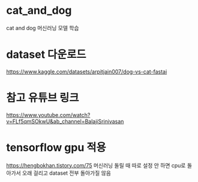 # cat_and_dog
cat and dog 머신러닝 모델 학습

# dataset 다운로드
https://www.kaggle.com/datasets/arpitjain007/dog-vs-cat-fastai

# 참고 유튜브 링크
https://www.youtube.com/watch?v=FLf5qmSOkwU&ab_channel=BalajiSrinivasan

# tensorflow gpu 적용
https://hengbokhan.tistory.com/75
머신러닝 돌릴 때 따로 설정 안 하면 cpu로 돌아가서 오래 걸리고 dataset 전부 돌아가질 않음
